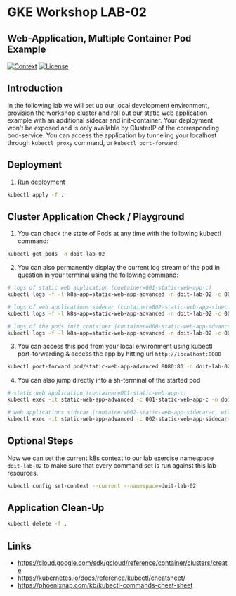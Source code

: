 # GKE Workshop LAB-02

## Web-Application, Multiple Container Pod Example

[![Context](https://img.shields.io/badge/GKE%20Fundamentals-1-blue.svg)](#)
[![License](https://img.shields.io/badge/License-Apache%202.0-blue.svg)](https://opensource.org/licenses/Apache-2.0)

## Introduction

In the following lab we will set up our local development environment, provision the workshop cluster and roll out our static web application example with an additional sidecar and init-container. Your deployment won't be exposed and is only available by ClusterIP of the corresponding pod-service. You can access the application by tunneling your localhost through `kubectl proxy` command, or `kubectl port-forward`.

## Deployment

1. Run deployment

```bash
kubectl apply -f .
```

## Cluster Application Check / Playground

1. You can check the state of Pods at any time with the following kubectl command:

```bash
kubectl get pods -n doit-lab-02
```

2. You can also permanently display the current log stream of the pod in question in your terminal using the following command:

```bash
# logs of static web application (container=001-static-web-app-c)
kubectl logs -f -l k8s-app=static-web-app-advanced -n doit-lab-02 -c 001-static-web-app-c

# logs of web applications sidecar (container=002-static-web-app-sidecar-c)
kubectl logs -f -l k8s-app=static-web-app-advanced -n doit-lab-02 -c 002-static-web-app-sidecar-c

# logs of the pods init container (container=000-static-web-app-advanced-init-c)
kubectl logs -f -l k8s-app=static-web-app-advanced -n doit-lab-02 -c 000-static-web-app-advanced-init-c
```

3. You can access this pod from your local environment using kubectl port-forwarding & access the app by hitting url `http://localhost:8080`

```bash
kubectl port-forward pod/static-web-app-advanced 8080:80 -n doit-lab-02
```

4. You can also jump directly into a sh-terminal of the started pod

```bash
# static web application (container=001-static-web-app-c)
kubectl exec -it static-web-app-advanced -c 001-static-web-app-c -n doit-lab-02 -- sh

# web applications sidecar (container=002-static-web-app-sidecar-c, will run for 60s)
kubectl exec -it static-web-app-advanced -c 002-static-web-app-sidecar-c -n doit-lab-02 -- sh
```

## Optional Steps

Now we can set the current k8s context to our lab exercise namespace `doit-lab-02` to make sure that every command set is run against this lab resources.

```bash
kubectl config set-context --current --namespace=doit-lab-02
```

## Application Clean-Up

```bash
kubectl delete -f .
```

## Links

- https://cloud.google.com/sdk/gcloud/reference/container/clusters/create
- https://kubernetes.io/docs/reference/kubectl/cheatsheet/
- https://phoenixnap.com/kb/kubectl-commands-cheat-sheet
